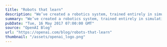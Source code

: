 ```yaml
---
title: "Robots that learn"
description: "We’ve created a robotics system, trained entirely in simulation and deployed on a physical robot, which can learn a new task after seeing it done once."
summary: "We’ve created a robotics system, trained entirely in simulation and deployed on a physical robot, which can learn a new task after seeing it done once."
pubDate: "Tue, 16 May 2017 07:00:00 GMT"
source: "OpenAI Blog"
url: "https://openai.com/blog/robots-that-learn"
thumbnail: "/assets/openai_logo.png"
---
```


